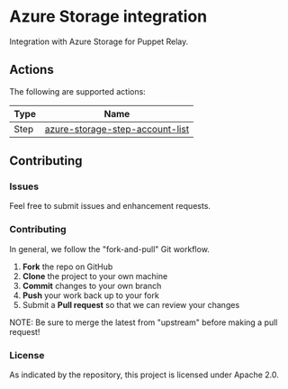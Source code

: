 # Azure Storage integration

Integration with Azure Storage for Puppet Relay.

## Actions

The following are supported actions: 

|   Type    |  Name              |
|-----------|--------------------|
| Step      | [azure-storage-step-account-list](/steps/azure-storage-step-account-list)  | 


## Contributing

### Issues

Feel free to submit issues and enhancement requests.

### Contributing

In general, we follow the "fork-and-pull" Git workflow.

 1. **Fork** the repo on GitHub
 2. **Clone** the project to your own machine
 3. **Commit** changes to your own branch
 4. **Push** your work back up to your fork
 5. Submit a **Pull request** so that we can review your changes

NOTE: Be sure to merge the latest from "upstream" before making a pull request!

### License

As indicated by the repository, this project is licensed under Apache 2.0.